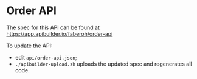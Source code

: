 # Order API

The spec for this API can be found at https://app.apibuilder.io/faberoh/order-api

To update the API: 
* edit `api/order-api.json`;
* `./apibuilder-upload.sh` uploads the updated spec and regenerates all code.
